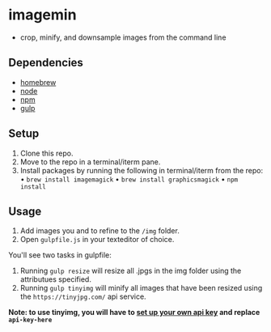 # imagemin
- crop, minify, and downsample images from the command line

## Dependencies
- [homebrew](https://brew.sh/)
- [node](https://nodejs.org/en/)
- [npm](https://www.npmjs.com/)
- [gulp](https://gulpjs.com/)

## Setup
1. Clone this repo.
2. Move to the repo in a terminal/iterm pane.
3. Install packages by running the following in terminal/iterm from the repo:
 • `brew install imagemagick`
 • `brew install graphicsmagick`
 • `npm install`

## Usage
1. Add images you and to refine to the `/img` folder.
2. Open `gulpfile.js` in your texteditor of choice.

You'll see two tasks in gulpfile:
1. Running `gulp resize` will resize all .jpgs in the img folder using the attributues specified.
2. Running `gulp tinyimg` will minify all images that have been resized using the `https://tinyjpg.com/` api service. 

**Note: to use tinyimg, you will have to [set up your own api key](https://tinyjpg.com/developers) and replace `api-key-here`**